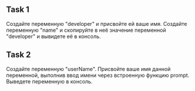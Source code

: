 ## Task 1

Создайте переменную "developer" и присвойте ей ваше имя.
Создайте переменную "name" и скопируйте в неё значение переменной "developer" и вывидете её в консоль.

## Task 2

Создайте переменную "userName". 
Присвойте ваше имя данной переменной, выполнив ввод имени через встроенную функцию prompt.
Выведете переменную в консоль.